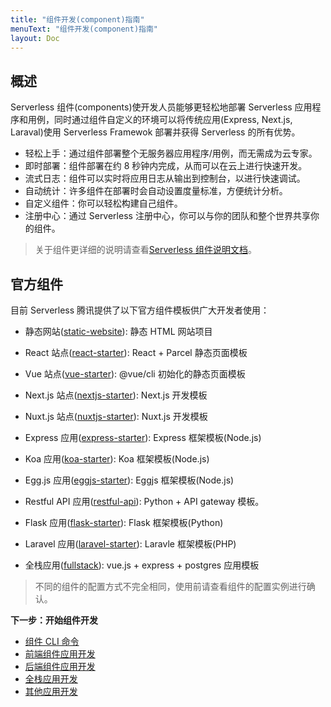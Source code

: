 ```yaml
---
title: "组件开发(component)指南"
menuText: "组件开发(component)指南"
layout: Doc
---
```


## 概述

Serverless 组件(components)使开发人员能够更轻松地部署 Serverless 应用程序和用例，同时通过组件自定义的环境可以将传统应用(Express, Next.js, Laraval)使用 Serverless Framewok 部署并获得 Serverless 的所有优势。

- 轻松上手：通过组件部署整个无服务器应用程序/用例，而无需成为云专家。
- 即时部署：组件部署在约 8 秒钟内完成，从而可以在云上进行快速开发。
- 流式日志：组件可以实时将应用日志从输出到控制台，以进行快速调试。
- 自动统计：许多组件在部署时会自动设置度量标准，方便统计分析。
- 自定义组件：你可以轻松构建自己组件。
- 注册中心：通过 Serverless 注册中心，你可以与你的团队和整个世界共享你的组件。

> 关于组件更详细的说明请查看[Serverless 组件说明文档](https://github.com/serverless/components/blob/master/README.cn.md#%E5%BF%AB%E9%80%9F%E5%BC%80%E5%A7%8B)。

## 官方组件

目前 Serverless 腾讯提供了以下官方组件模板供广大开发者使用：

- 静态网站([static-website](https://github.com/serverless-components/tencent-examples/tree/master/website-starter)): 静态 HTML 网站项目
- React 站点([react-starter](https://github.com/serverless-components/tencent-examples/tree/master/react-starter)): React + Parcel 静态页面模板
- Vue 站点([vue-starter](https://github.com/serverless-components/tencent-examples/tree/master/vue-starter)): @vue/cli 初始化的静态页面模板
- Next.js 站点([nextjs-starter](https://github.com/serverless-components/tencent-examples/tree/master/nextjs-starter)): Next.js 开发模板
- Nuxt.js 站点([nuxtjs-starter](https://github.com/serverless-components/tencent-examples/tree/master/nuxtjs-starter)): Nuxt.js 开发模板

- Express 应用([express-starter](https://github.com/serverless-components/tencent-examples/tree/master/express-starter)): Express 框架模板(Node.js)
- Koa 应用([koa-starter](https://github.com/serverless-components/tencent-examples/tree/master/koa-starter)): Koa 框架模板(Node.js)
- Egg.js 应用([eggjs-starter](https://github.com/serverless-components/tencent-examples/tree/master/eggjs-starter)): Eggjs 框架模板(Node.js)
- Restful API 应用([restful-api](https://github.com/serverless-components/tencent-examples/tree/master/restful-api)): Python + API gateway 模板。
- Flask 应用([flask-starter](https://github.com/serverless-components/tencent-examples/tree/master/flask-starter)): Flask 框架模板(Python)
- Laravel 应用([laravel-starter](https://github.com/serverless-components/tencent-examples/tree/master/laravel-starter)): Laravle 框架模板(PHP)
- 全栈应用([fullstack](https://github.com/serverless-components/tencent-examples/tree/master/fullstack)): vue.js + express + postgres 应用模板

<!-- - Django 应用([django-starter](https://github.com/serverless-components/tencent-django)): Django 框架模板(Python) -->

> 不同的组件的配置方式不完全相同，使用前请查看组件的配置实例进行确认。

**下一步：开始组件开发**

- [组件 CLI 命令](./components-commands)
- [前端组件应用开发](./frontend)
- [后端组件应用开发](./backend)
- [全栈应用开发](./fullstack)
- [其他应用开发](./other)
